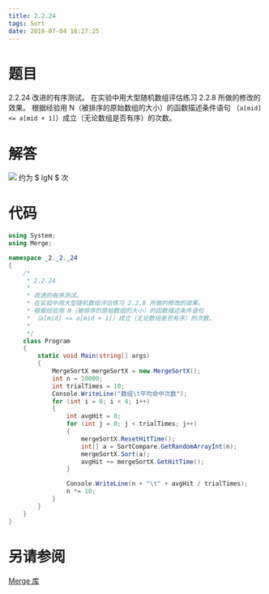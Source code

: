```yaml
---
title: 2.2.24
tags: Sort
date: 2018-07-04 16:27:25
---
```


# 题目

2.2.24
改进的有序测试。 
在实验中用大型随机数组评估练习 2.2.8 所做的修改的效果。 
根据经验用 N（被排序的原始数组的大小）的函数描述条件语句
（`a[mid] <= a[mid + 1]`）成立（无论数组是否有序）的次数。

# 解答

![](./1.png)
约为 $ lgN $ 次

# 代码

```csharp
using System;
using Merge;

namespace _2._2._24
{
    /*
     * 2.2.24
     * 
     * 改进的有序测试。
     * 在实验中用大型随机数组评估练习 2.2.8 所做的修改的效果。
     * 根据经验用 N（被排序的原始数组的大小）的函数描述条件语句
     * （a[mid] <= a[mid + 1]）成立（无论数组是否有序）的次数。
     * 
     */
    class Program
    {
        static void Main(string[] args)
        {
            MergeSortX mergeSortX = new MergeSortX();
            int n = 10000;
            int trialTimes = 10;
            Console.WriteLine("数组\t平均命中次数");
            for (int i = 0; i < 4; i++)
            {
                int avgHit = 0;
                for (int j = 0; j < trialTimes; j++)
                {
                    mergeSortX.ResetHitTime();
                    int[] a = SortCompare.GetRandomArrayInt(n);
                    mergeSortX.Sort(a);
                    avgHit += mergeSortX.GetHitTime();
                }

                Console.WriteLine(n + "\t" + avgHit / trialTimes);
                n *= 10;
            }
        }
    }
}
```

# 另请参阅

[Merge 库](https://alg4.ikesnowy.com/docs/api/Merge.html)